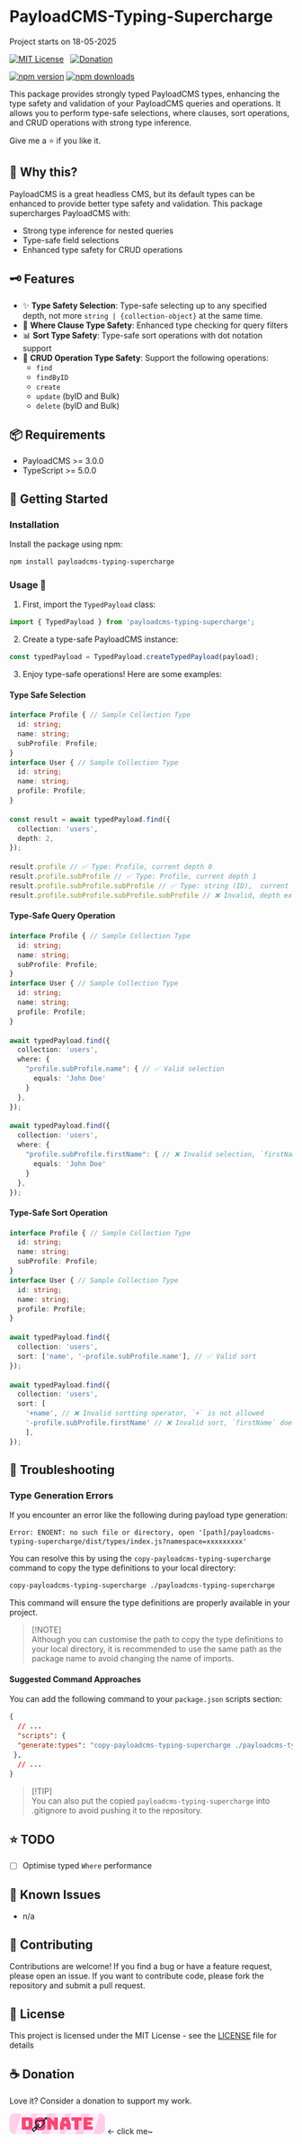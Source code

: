 # PayloadCMS-Typing-Supercharge

Project starts on 18-05-2025

[![MIT License](https://img.shields.io/badge/License-MIT-green.svg)](LICENSE)&nbsp;&nbsp;&nbsp;[![Donation](https://img.shields.io/static/v1?label=Donation&message=❤️&style=social)](https://github.com/soranoo/Donation)

[![npm version](https://img.shields.io/npm/v/payloadcms-typing-supercharge?color=red&style=flat)](https://www.npmjs.com/package/payloadcms-typing-supercharge) [![npm downloads](https://img.shields.io/npm/dt/payloadcms-typing-supercharge?color=blue&style=flat)](https://www.npmjs.com/package/payloadcms-typing-supercharge)

This package provides strongly typed PayloadCMS types, enhancing the type safety and validation of your PayloadCMS queries and operations. It allows you to perform type-safe selections, where clauses, sort operations, and CRUD operations with strong type inference.

Give me a ⭐ if you like it.

## 🤔 Why this?

PayloadCMS is a great headless CMS, but its default types can be enhanced to provide better type safety and validation. This package supercharges PayloadCMS with:

- Strong type inference for nested queries
- Type-safe field selections
- Enhanced type safety for CRUD operations

## 🗝️ Features

- ✨ **Type Safety Selection**: Type-safe selecting up to any specified depth, not more `string | {collection-object}` at the same time.
- 🎯 **Where Clause Type Safety**: Enhanced type checking for query filters
- 📊 **Sort Type Safety**: Type-safe sort operations with dot notation support
- 🚀 **CRUD Operation Type Safety**: Support the following operations:
  - `find`
  - `findByID`
  - `create`
  - `update` (byID and Bulk)
  - `delete` (byID and Bulk)

## 📦 Requirements

- PayloadCMS >= 3.0.0
- TypeScript >= 5.0.0

## 🚀 Getting Started

### Installation

Install the package using npm:

```bash
npm install payloadcms-typing-supercharge
```

### Usage 🎉

1. First, import the `TypedPayload` class:

```typescript
import { TypedPayload } from 'payloadcms-typing-supercharge';
```

2. Create a type-safe PayloadCMS instance:

```typescript
const typedPayload = TypedPayload.createTypedPayload(payload);
```

3. Enjoy type-safe operations! Here are some examples:

#### Type Safe Selection

```typescript
interface Profile { // Sample Collection Type
  id: string;
  name: string;
  subProfile: Profile;
}
interface User { // Sample Collection Type
  id: string;
  name: string;
  profile: Profile;
}

const result = await typedPayload.find({
  collection: 'users',
  depth: 2,
});

result.profile // ✅ Type: Profile, current depth 0
result.profile.subProfile // ✅ Type: Profile, current depth 1
result.profile.subProfile.subProfile // ✅ Type: string (ID),  current depth 2
result.profile.subProfile.subProfile.subProfile // ❌ Invalid, depth exceeded, current depth 3
```

#### Type-Safe Query Operation

```typescript
interface Profile { // Sample Collection Type
  id: string;
  name: string;
  subProfile: Profile;
}
interface User { // Sample Collection Type
  id: string;
  name: string;
  profile: Profile;
}

await typedPayload.find({
  collection: 'users',
  where: {
    "profile.subProfile.name": { // ✅ Valid selection
      equals: 'John Doe'
    }
  },
});

await typedPayload.find({
  collection: 'users',
  where: {
    "profile.subProfile.firstName": { // ❌ Invalid selection, `firstName` does not exist
      equals: 'John Doe'
    }
  },
});
```

#### Type-Safe Sort Operation

```typescript
interface Profile { // Sample Collection Type
  id: string;
  name: string;
  subProfile: Profile;
}
interface User { // Sample Collection Type
  id: string;
  name: string;
  profile: Profile;
}

await typedPayload.find({
  collection: 'users',
  sort: ['name', '-profile.subProfile.name'], // ✅ Valid sort
});

await typedPayload.find({
  collection: 'users',
  sort: [
    '+name', // ❌ Invalid sortting operator, `+` is not allowed
    '-profile.subProfile.firstName' // ❌ Invalid sort, `firstName` does not exist
    ], 
});
```

## 🐛 Troubleshooting

### Type Generation Errors

If you encounter an error like the following during payload type generation:

```plaintext
Error: ENOENT: no such file or directory, open '[path]/payloadcms-typing-supercharge/dist/types/index.js?namespace=xxxxxxxxx'
```

You can resolve this by using the `copy-payloadcms-typing-supercharge` command to copy the type definitions to your local directory:

```bash
copy-payloadcms-typing-supercharge ./payloadcms-typing-supercharge
```

This command will ensure the type definitions are properly available in your project.

>[!NOTE]\
> Although you can customise the path to copy the type definitions to your local directory, it is recommended to use the same path as the package name to avoid changing the name of imports.

#### Suggested Command Approaches

You can add the following command to your `package.json` scripts section:

```json
{
  // ...
  "scripts": {
  "generate:types": "copy-payloadcms-typing-supercharge ./payloadcms-typing-supercharge && payload generate:types",
 },
  // ...
}
```

> [!TIP]\
> You can also put the copied `payloadcms-typing-supercharge` into .gitignore to avoid pushing it to the repository.

## ⭐ TODO

- [ ] Optimise typed `Where` performance

## 🐛 Known Issues

- n/a

## 🤝 Contributing

Contributions are welcome! If you find a bug or have a feature request, please open an issue. If you want to contribute code, please fork the repository and submit a pull request.

## 📝 License

This project is licensed under the MIT License - see the [LICENSE](LICENSE) file for details

## ☕ Donation

Love it? Consider a donation to support my work.

[!["Donation"](https://raw.githubusercontent.com/soranoo/Donation/main/resources/image/DonateBtn.png)](https://github.com/soranoo/Donation) <- click me~
